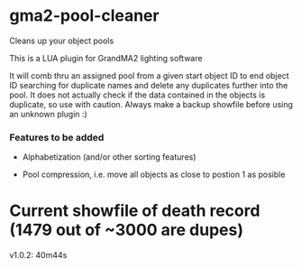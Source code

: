 # gma2-pool-cleaner
Cleans up your object pools

This is a LUA plugin for GrandMA2 lighting software

It will comb thru an assigned pool from a given start object ID to end object ID searching for duplicate names and delete any duplicates further into the pool. It does not actually check if the data contained in the objects is duplicate, so use with caution. Always make a backup showfile before using an unknown plugin :)



### Features to be added
  - Alphabetization (and/or other sorting features)

  - Pool compression, i.e. move all objects as close to postion 1 as posible


# Current showfile of death record (1479 out of ~3000 are dupes)
v1.0.2: 40m44s
